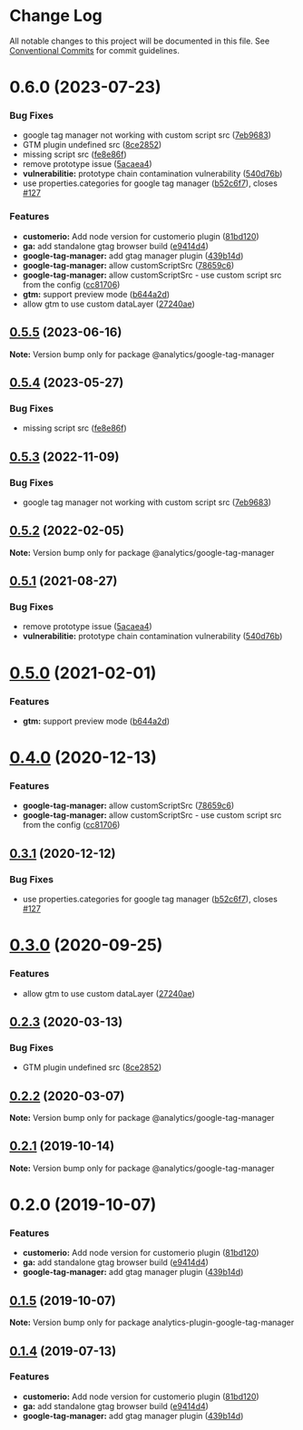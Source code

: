 # Change Log

All notable changes to this project will be documented in this file.
See [Conventional Commits](https://conventionalcommits.org) for commit guidelines.

# 0.6.0 (2023-07-23)


### Bug Fixes

* google tag manager not working with custom script src ([7eb9683](https://github.com/DavidWells/analytics/commit/7eb96834b9d3fec8f06ebda72bd04e1986018e96))
* GTM plugin undefined src ([8ce2852](https://github.com/DavidWells/analytics/commit/8ce2852968cad831a74827e5aeca2de7c3f2361e))
* missing script src ([fe8e86f](https://github.com/DavidWells/analytics/commit/fe8e86f0b441d1908a07368ccc3a3f2f6c9ae1ee))
* remove prototype issue ([5acaea4](https://github.com/DavidWells/analytics/commit/5acaea4dd2eb8ccd8aea8e5009d1f90ff8364ca4))
* **vulnerabilitie:** prototype chain contamination vulnerability ([540d76b](https://github.com/DavidWells/analytics/commit/540d76bdf1a028c69ffda1cdb65438854dab20f5))
* use properties.categories for google tag manager ([b52c6f7](https://github.com/DavidWells/analytics/commit/b52c6f71e0709d136318b270d397e698fe830693)), closes [#127](https://github.com/DavidWells/analytics/issues/127)


### Features

* **customerio:** Add node version for customerio plugin ([81bd120](https://github.com/DavidWells/analytics/commit/81bd12025b94ba01d062dc27b96ab54ee6f6afe0))
* **ga:** add standalone gtag browser build ([e9414d4](https://github.com/DavidWells/analytics/commit/e9414d407c34607ae91eae6c775444d798b48083))
* **google-tag-manager:** add gtag manager plugin ([439b14d](https://github.com/DavidWells/analytics/commit/439b14da9fe57cbb96ada65f9c5f12abe2fc612a))
* **google-tag-manager:** allow customScriptSrc ([78659c6](https://github.com/DavidWells/analytics/commit/78659c6847a78042ab266f2a0a6290489f900a1b))
* **google-tag-manager:** allow customScriptSrc - use custom script src from the config ([cc81706](https://github.com/DavidWells/analytics/commit/cc81706a6a45e32a374e70a3e313988262263d19))
* **gtm:** support preview mode ([b644a2d](https://github.com/DavidWells/analytics/commit/b644a2d9cc16ab4f15f774542f2be1ad90768d5e))
* allow gtm to use custom dataLayer ([27240ae](https://github.com/DavidWells/analytics/commit/27240ae6c88cb8e117bee610d0185d71ba093413))





## [0.5.5](https://github.com/DavidWells/analytics/compare/@analytics/google-tag-manager@0.5.4...@analytics/google-tag-manager@0.5.5) (2023-06-16)

**Note:** Version bump only for package @analytics/google-tag-manager





## [0.5.4](https://github.com/DavidWells/analytics/compare/@analytics/google-tag-manager@0.5.3...@analytics/google-tag-manager@0.5.4) (2023-05-27)


### Bug Fixes

* missing script src ([fe8e86f](https://github.com/DavidWells/analytics/commit/fe8e86f0b441d1908a07368ccc3a3f2f6c9ae1ee))





## [0.5.3](https://github.com/DavidWells/analytics/compare/@analytics/google-tag-manager@0.5.2...@analytics/google-tag-manager@0.5.3) (2022-11-09)


### Bug Fixes

* google tag manager not working with custom script src ([7eb9683](https://github.com/DavidWells/analytics/commit/7eb96834b9d3fec8f06ebda72bd04e1986018e96))





## [0.5.2](https://github.com/DavidWells/analytics/compare/@analytics/google-tag-manager@0.5.1...@analytics/google-tag-manager@0.5.2) (2022-02-05)

**Note:** Version bump only for package @analytics/google-tag-manager





## [0.5.1](https://github.com/DavidWells/analytics/compare/@analytics/google-tag-manager@0.5.0...@analytics/google-tag-manager@0.5.1) (2021-08-27)


### Bug Fixes

* remove prototype issue ([5acaea4](https://github.com/DavidWells/analytics/commit/5acaea4))
* **vulnerabilitie:** prototype chain contamination vulnerability ([540d76b](https://github.com/DavidWells/analytics/commit/540d76b))





# [0.5.0](https://github.com/DavidWells/analytics/compare/@analytics/google-tag-manager@0.4.0...@analytics/google-tag-manager@0.5.0) (2021-02-01)


### Features

* **gtm:** support preview mode ([b644a2d](https://github.com/DavidWells/analytics/commit/b644a2d))





# [0.4.0](https://github.com/DavidWells/analytics/compare/@analytics/google-tag-manager@0.3.1...@analytics/google-tag-manager@0.4.0) (2020-12-13)


### Features

* **google-tag-manager:** allow customScriptSrc ([78659c6](https://github.com/DavidWells/analytics/commit/78659c6))
* **google-tag-manager:** allow customScriptSrc - use custom script src from the config ([cc81706](https://github.com/DavidWells/analytics/commit/cc81706))





## [0.3.1](https://github.com/DavidWells/analytics/compare/@analytics/google-tag-manager@0.3.0...@analytics/google-tag-manager@0.3.1) (2020-12-12)


### Bug Fixes

* use properties.categories for google tag manager ([b52c6f7](https://github.com/DavidWells/analytics/commit/b52c6f7)), closes [#127](https://github.com/DavidWells/analytics/issues/127)





# [0.3.0](https://github.com/DavidWells/analytics/compare/@analytics/google-tag-manager@0.2.3...@analytics/google-tag-manager@0.3.0) (2020-09-25)


### Features

* allow gtm to use custom dataLayer ([27240ae](https://github.com/DavidWells/analytics/commit/27240ae))





## [0.2.3](https://github.com/DavidWells/analytics/compare/@analytics/google-tag-manager@0.2.2...@analytics/google-tag-manager@0.2.3) (2020-03-13)


### Bug Fixes

* GTM plugin undefined src ([8ce2852](https://github.com/DavidWells/analytics/commit/8ce2852))





## [0.2.2](https://github.com/DavidWells/analytics/compare/@analytics/google-tag-manager@0.2.1...@analytics/google-tag-manager@0.2.2) (2020-03-07)

**Note:** Version bump only for package @analytics/google-tag-manager





## [0.2.1](https://github.com/DavidWells/analytics/compare/@analytics/google-tag-manager@0.2.0...@analytics/google-tag-manager@0.2.1) (2019-10-14)

**Note:** Version bump only for package @analytics/google-tag-manager





# 0.2.0 (2019-10-07)


### Features

* **customerio:** Add node version for customerio plugin ([81bd120](https://github.com/DavidWells/analytics/commit/81bd120))
* **ga:** add standalone gtag browser build ([e9414d4](https://github.com/DavidWells/analytics/commit/e9414d4))
* **google-tag-manager:** add gtag manager plugin ([439b14d](https://github.com/DavidWells/analytics/commit/439b14d))





## [0.1.5](https://github.com/DavidWells/analytics/compare/analytics-plugin-google-tag-manager@0.1.4...analytics-plugin-google-tag-manager@0.1.5) (2019-10-07)

**Note:** Version bump only for package analytics-plugin-google-tag-manager





## [0.1.4](https://github.com/DavidWells/analytics/compare/analytics-plugin-google-tag-manager@0.1.4...analytics-plugin-google-tag-manager@0.1.4) (2019-07-13)


### Features

* **customerio:** Add node version for customerio plugin ([81bd120](https://github.com/DavidWells/analytics/commit/81bd120))
* **ga:** add standalone gtag browser build ([e9414d4](https://github.com/DavidWells/analytics/commit/e9414d4))
* **google-tag-manager:** add gtag manager plugin ([439b14d](https://github.com/DavidWells/analytics/commit/439b14d))
